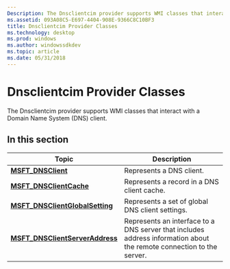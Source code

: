 ```yaml
---
Description: The Dnsclientcim provider supports WMI classes that interact with a Domain Name System (DNS) client.
ms.assetid: 093A08C5-E697-4404-908E-9366C8C10BF3
title: Dnsclientcim Provider Classes
ms.technology: desktop
ms.prod: windows
ms.author: windowssdkdev
ms.topic: article
ms.date: 05/31/2018
---
```


# Dnsclientcim Provider Classes

The Dnsclientcim provider supports WMI classes that interact with a Domain Name System (DNS) client.

## In this section



| Topic                                                                          | Description                                                                                                                     |
|--------------------------------------------------------------------------------|---------------------------------------------------------------------------------------------------------------------------------|
| [**MSFT\_DNSClient**](msft-dnsclient.md)<br/>                           | Represents a DNS client.<br/>                                                                                             |
| [**MSFT\_DNSClientCache**](msft-dnsclientcache.md)<br/>                 | Represents a record in a DNS client cache.<br/>                                                                           |
| [**MSFT\_DNSClientGlobalSetting**](msft-dnsclientglobalsetting.md)<br/> | Represents a set of global DNS client settings.<br/>                                                                      |
| [**MSFT\_DNSClientServerAddress**](msft-dnsclientserveraddress.md)<br/> | Represents an interface to a DNS server that includes address information about the remote connection to the server.<br/> |



 

 

 




